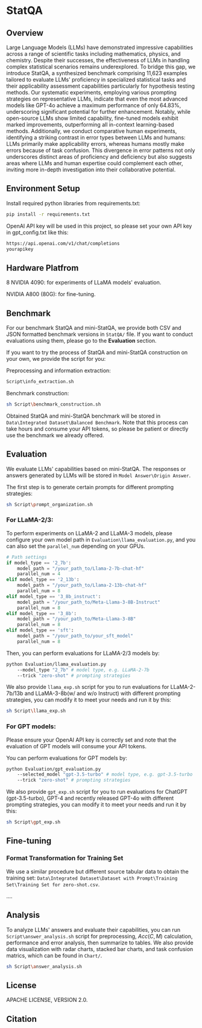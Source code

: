 # StatQA

## Overview

Large Language Models (LLMs) have demonstrated impressive capabilities across a range of scientific tasks including mathematics, physics, and chemistry. Despite their successes, the effectiveness of LLMs in handling complex statistical scenarios remains underexplored. To bridge this gap, we introduce StatQA, a synthesized benchmark comprising 11,623 examples tailored to evaluate LLMs' proficiency in specialized statistical tasks and their applicability assessment capabilities particularly for hypothesis testing methods. Our systematic experiments, employing various prompting strategies on representative LLMs, indicate that even the most advanced models like GPT-4o achieve a maximum performance of only 64.83%, underscoring significant potential for further enhancement. Notably, while open-source LLMs show limited capability, fine-tuned models exhibit marked improvements, outperforming all in-context learning-based methods. Additionally, we conduct comparative human experiments, identifying a striking contrast in error types between LLMs and humans: LLMs primarily make applicability errors, whereas humans mostly make errors because of task confusion. This divergence in error patterns not only underscores distinct areas of proficiency and deficiency but also suggests areas where LLMs and human expertise could complement each other, inviting more in-depth investigation into their collaborative potential.

## Environment Setup

Install required python libraries from requirements.txt:

```bash
pip install -r requirements.txt
```

OpenAI API key will be used in this project, so please set your own API key in gpt_config.txt like this:

```txt
https://api.openai.com/v1/chat/completions
yourapikey
```

## Hardware Platfrom

8 NVIDIA 4090: for experiments of LLaMA models' evaluation.

NVIDIA A800 (80G): for fine-tuning.


## Benchmark

For our benchmark StatQA and mini-StatQA, we provide both CSV and JSON formatted benchmark versions in `StatQA/` file. If you want to conduct evaluations using them, please go to the **Evaluation** section.

If you want to try the process of StatQA and mini-StatQA construction on your own, we provide the script for you:

Preprocessing and information extraction:

```bash
Script\info_extraction.sh
```

Benchmark construction:

```bash
sh Script\benchmark_construction.sh
```

Obtained StatQA and mini-StatQA benchmark will be stored in `Data\Integrated Dataset\Balanced Benchmark`. Note that this process can take hours and consume your API tokens, so please be patient or directly use the benchmark we already offered.

## Evaluation

We evaluate LLMs' capabilities based on mini-StatQA. The responses or answers generated by LLMs will be stored in `Model Answer\Origin Answer`.

The first step is to generate certain prompts for different prompting strategies:

```bash
sh Script\prompt_organization.sh
```

### For LLaMA-2/3:

To perform experiments on LLaMA-2 and LLaMA-3 models, please configure your own model path in `Evaluation\llama_evaluation.py`, and you can also set the `parallel_num` depending on your GPUs.

```python
# Path settings
if model_type == '2_7b':
    model_path = "/your_path_to/Llama-2-7b-chat-hf"
    parallel_num = 4
elif model_type == '2_13b':
    model_path = "/your_path_to/Llama-2-13b-chat-hf"
    parallel_num = 8
elif model_type == '3_8b_instruct':
    model_path = "/your_path_to/Meta-Llama-3-8B-Instruct"
    parallel_num = 8
elif model_type == '3_8b':
    model_path = "/your_path_to/Meta-Llama-3-8B"
    parallel_num = 8
elif model_type == 'sft':
    model_path = "/your_path_to/your_sft_model"
    parallel_num = 8
```

Then, you can perform evaluations for LLaMA-2/3 models by:

```bash
python Evaluation/llama_evaluation.py 
	--model_type "2_7b" # model type, e.g. LLaMA-2-7b
	--trick "zero-shot" # prompting strategies
```

We also provide `llama_exp.sh` script for you to run evaluations for LLaMA-2-7b/13b and LLaMA-3-8b(w/ and w/o Instruct) with different prompting strategies, you can modify it to meet your needs and run it by this:

```bash
sh Script\llama_exp.sh
```

### For GPT models:

Please ensure your OpenAI API key is correctly set and note that the evaluation of GPT models will consume your API tokens.

You can perform evaluations for GPT models by:

```bash
python Evaluation/gpt_evaluation.py 
	--selected_model "gpt-3.5-turbo" # model type, e.g. gpt-3.5-turbo
	--trick "zero-shot" # prompting strategies
```

We also provide `gpt_exp.sh` script for you to run evaluations for ChatGPT (gpt-3.5-turbo), GPT-4 and recently released GPT-4o with different prompting strategies, you can modify it to meet your needs and run it by this:

```bash
sh Script\gpt_exp.sh
```

## Fine-tuning
### Format Transformation for Training Set

We use a similar procedure but different source tabular data to obtain the training set: `Data\Integrated Dataset\Dataset with Prompt\Training Set\Training Set for zero-shot.csv`.

....



## Analysis

To analyze LLMs' answers and evaluate their capabilities, you can run `Script\answer_analysis.sh` script for preprocessing, $Acc(C,M)$ calculation, performance and error analysis, then summarize to tables.  We also provide data visualization with radar charts, stacked bar charts, and task confusion matrics, which can be found in `Chart/`.

```bash
sh Script\answer_analysis.sh
```

## License
APACHE LICENSE, VERSION 2.0.


## Citation

